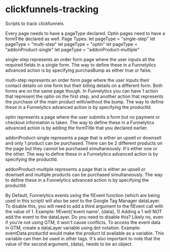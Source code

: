 # clickfunnels-tracking
Scripts to track clickfunnels

Every page needs to have a pageType declared. 
Optin pages need to have a formTitle declared as well.
Page Types:
let pageType = "single-step"
let pageType = "multi-step"
let pageType = "optin"
let pageType = "addonProduct-single"
let pageType = "addonProduct-multiple"

single-step represents an order form page where the user inputs all the required fields in a single form.
    The way to define these in a Funnelytics advanced action is by specifying purchasBump as either true or false.

multi-step represents an order form page where the user inputs their contact details on one form but their 
    billing details on a different form. Both forms are on the same page though.
    In Funnelytics you can have 1 action that represent the optin on the first step, 
        and another action that represents the purchase of the main product with/without the bump.
    The way to define these in a Funnelytics advanced action is by specifying the productId.

optin represents a page where the user submits a form but no payment or checkout information is taken. 
    The way to define these in a Funnelytics advanced action is by adding the formTitle that you declared earlier.

addonProduct-single represents a page that is either an upsell or downsell and only 1 product can be purchased. 
    There can be 2 different products on the page but they cannot be purchased simultaneously. It's either one or the other. 
    The way to define these in a Funnelytics advanced action is by specifying the productId.

addonProduct-multiple represents a page that is either an upsell or downsell and multiple products can be purchased simultaneously.
    The way to define these in a Funnelytics advanced action is by specifying the productId.

By Default, Funnelytics events using the flEvent function (which are being used in this script) will also be sent to the Google Tag Manager dataLayer.
    To disable this, you will need to add a third argument to the flEvent call with the value of 1.
    Example: flEvent('event name', {data}, 1)
    Adding a 1 will NOT add the event to the dataLayer.
    Do you need to disable this? Likely no, even if you're not using GTM, it won't cause conflicts.
    To access the event data in GTM, create a dataLayer variable using dot notation. 
    Example: eventData.productId would make the product Id available as a variable. This variable can then be used in other tags.
    It's also important to note that the value of the second argument, {data}, needs to be an object.